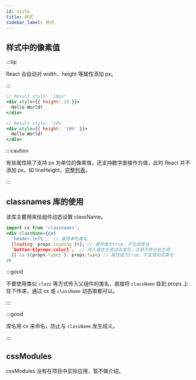 ```yaml
---
id: style
title: 样式
sidebar_label: 样式
---
```


## 样式中的像素值

:::tip

React 会自动对 width、height 等属性添加 px。

:::

```jsx
// Result style: '10px'
<div style={{ height: 10 }}>
  Hello World!
</div>

// Result style: '10%'
<div style={{ height: '10%' }}>
  Hello World!
</div>
```

:::caution

有些属性除了支持 px 为单位的像素值，还支持数字直接作为值，此时 React 并不添加 px，如 lineHeight，[完整列表](https://github.com/facebook/react/blob/4131af3e4bf52f3a003537ec95a1655147c81270/src/renderers/dom/shared/CSSProperty.js#L15-L59)。

:::

## classnames 库的使用

该库主要用来给组件动态设置 className。

```jsx
import cx from 'classnames';
<div className={cx(
  'header-left',  // 最简单的类名
  {loading: props.loading })}, // 属性值为true，才生成类名
  `button-${props.color}`,  // 传入属性生成动态类名，注意不传也会生成
  {[`ts-${props.type}`]: props.type} // 属性值为true，才生成动态类名
/>
```

:::good

不要使用类似 `clazz` 等方式传入父组件的类名，直接将 `className` 挂到 props 上往下传递，通过 cx 或 `className` 动态取都可以。

:::

:::good

库名用 cx 来命名，防止与 `className` 发生歧义。

:::

## cssModules

cssModules 没有在项目中实际应用，暂不做介绍。
